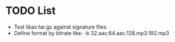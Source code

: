 TODO List
=========

- Test libav.tar.gz against signature files
- Define format by bitrate like:
    -b 32.aac:64.aac:128.mp3:192.mp3
